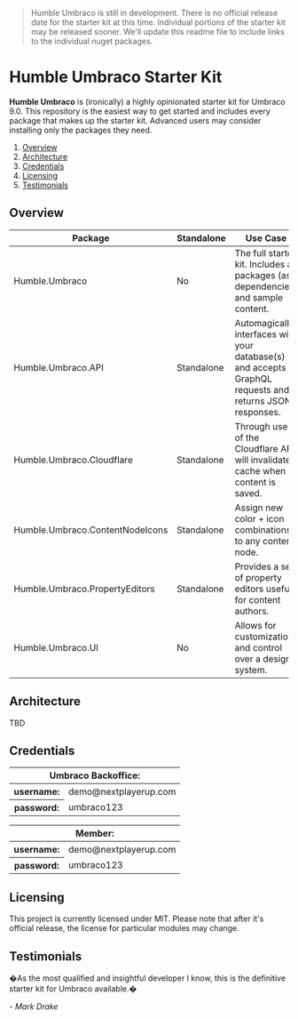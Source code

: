 > Humble Umbraco is still in development. There is no official release date for the starter kit at this time. Individual portions of the starter kit may be released sooner. We'll update this readme file to include links to the individual nuget packages.

# Humble Umbraco Starter Kit

**Humble Umbraco** is (ironically) a highly opinionated starter kit for Umbraco 9.0. This repository is the easiest way to get started and includes every package that makes up the starter kit. Advanced users may consider installing only the packages they need.

1. [Overview](#Overview)
2. [Architecture](#Architecture)
3. [Credentials](#Credentials)
4. [Licensing](#)
5. [Testimonials](#Testimonials])

## Overview

|Package|Standalone|Use Case|Ready
---|---|---|---
Humble.Umbraco|No|The full starter kit. Includes all packages (as dependencies) and sample content.|x
Humble.Umbraco.API|Standalone|Automagically interfaces with your database(s) and accepts GraphQL requests and returns JSON responses.|x
Humble.Umbraco.Cloudflare|Standalone|Through use of the Cloudflare API, will invalidate cache when content is saved.|x
Humble.Umbraco.ContentNodeIcons|Standalone|Assign new color + icon combinations to any content node.|x
Humble.Umbraco.PropertyEditors|Standalone|Provides a set of property editors useful for content authors.|x
Humble.Umbraco.UI|No|Allows for customization and control over a design system.|x

## Architecture

TBD

## Credentials

<table>
<thead>
<tr><th colspan=2>Umbraco Backoffice:</th></tr>
</thead>
<tbody>
<tr><th>username:</th><td>demo@nextplayerup.com</td></tr>
<tr><th>password:</th><td>umbraco123</td></tr>
</tbody>
</table>

<table>
<thead>
<tr><th colspan=2>Member:</th></tr>
</thead>
<tbody>
<tr><th>username:</th><td>demo@nextplayerup.com</td></tr>
<tr><th>password:</th><td>umbraco123</td></tr>
</tbody>
</table>

## Licensing

This project is currently licensed under MIT. Please note that after it's official release, the license for particular modules may change.

## Testimonials

�As the most qualified and insightful developer I know, this is the definitive starter kit for Umbraco available.�

_- Mark Drake_